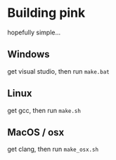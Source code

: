 # Building pink

hopefully simple...

## Windows

get visual studio, then run `make.bat`

## Linux

get gcc, then run `make.sh`

## MacOS / osx

get clang, then run `make_osx.sh`
